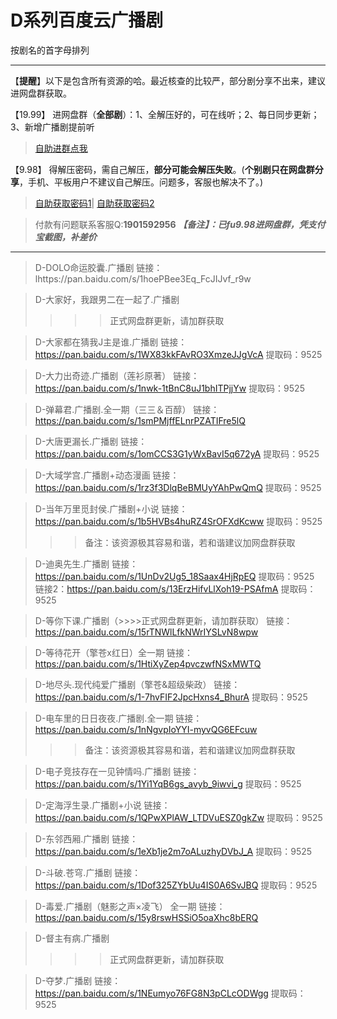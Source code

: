 <h1>D系列百度云广播剧</h1>
按剧名的首字母排列

-----
【**提醒**】以下是包含所有资源的哈。最近核查的比较严，部分剧分享不出来，建议进网盘群获取。


【19.99】 进网盘群（**全部剧**）：1、全解压好的，可在线听；2、每日同步更新；3、新增广播剧提前听
>[自助进群点我](http://pay.tupianmima.com/ma.html)

【9.98】 得解压密码，需自己解压，**部分可能会解压失败**。(**个别剧只在网盘群分享**，手机、平板用户不建议自己解压。问题多，客服也解决不了。)

>[自助获取密码1](http://pay.tupianmima.com/p.php?8tp=t4.14178a37b998.pg1)|
[自助获取密码2](http://pay.tupianmima.com/p.php?8tp=s1.13473a116b998.pg1)

>付款有问题联系客服Q:**1901592956**
***【备注】：已fu9.98进网盘群，凭支付宝截图，补差价***

------

>D-DOLO命运胶囊.广播剧
链接：lhttps://pan.baidu.com/s/1hoePBee3Eq_FcJIJvf_r9w
 
>D-大家好，我跟男二在一起了.广播剧
>>>>正式网盘群更新，请加群获取
 
>D-大家都在猜我J主是谁.广播剧
链接：https://pan.baidu.com/s/1WX83kkFAvRO3XmzeJJgVcA
提取码：9525 
 
>D-大力出奇迹.广播剧（莲衫原著）
链接：https://pan.baidu.com/s/1nwk-1tBnC8uJ1bhITPjjYw
提取码：9525
 
>D-弹幕君.广播剧.全一期（三三＆百醇）
链接：https://pan.baidu.com/s/1smPMjffELnrPZATIFre5lQ
 
>D-大唐更漏长.广播剧
链接：https://pan.baidu.com/s/1omCCS3G1yWxBavI5q672yA
提取码：9525
 
>D-大域学宫.广播剧+动态漫画
链接：https://pan.baidu.com/s/1rz3f3DlqBeBMUyYAhPwQmQ
提取码：9525
 
>D-当年万里觅封侯.广播剧+小说
链接：https://pan.baidu.com/s/1b5HVBs4huRZ4SrOFXdKcww
提取码：9525 
>>>备注：该资源极其容易和谐，若和谐建议加网盘群获取
 
>D-迪奥先生.广播剧
链接：https://pan.baidu.com/s/1UnDv2Ug5_18Saax4HjRpEQ
提取码：9525 
链接2：https://pan.baidu.com/s/13ErzHifvLlXoh19-PSAfmA
提取码：9525
 
>D-等你下课.广播剧（>>>>正式网盘群更新，请加群获取）
链接：https://pan.baidu.com/s/15rTNWlLfkNWrIYSLvN8wpw
 
>D-等待花开（擎苍x红日）全一期
链接：https://pan.baidu.com/s/1HtiXyZep4pvczwfNSxMWTQ
 
>D-地尽头.现代纯爱广播剧（擎苍&超级柴政）
链接：https://pan.baidu.com/s/1-7hvFIF2JpcHxns4_BhurA
提取码：9525
 
>D-电车里的日日夜夜.广播剧.全一期
链接：https://pan.baidu.com/s/1nNgvpIoYYI-myvQG6EFcuw
>>>备注：该资源极其容易和谐，若和谐建议加网盘群获取
 
>D-电子竞技存在一见钟情吗.广播剧
链接：https://pan.baidu.com/s/1Yi1YqB6gs_avyb_9iwvi_g
提取码：9525 
 
>D-定海浮生录.广播剧+小说
链接：https://pan.baidu.com/s/1QPwXPlAW_LTDVuESZ0gkZw
提取码：9525 
 
>D-东邻西厢.广播剧
链接：https://pan.baidu.com/s/1eXb1je2m7oALuzhyDVbJ_A
提取码：9525
 
>D-斗破.苍穹.广播剧
链接：https://pan.baidu.com/s/1Dof325ZYbUu4IS0A6SvJBQ
提取码：9525
 
>D-毒爱.广播剧（魅影之声×凌飞） 全一期
链接：https://pan.baidu.com/s/15y8rswHSSiO5oaXhc8bERQ
 
>D-督主有病.广播剧
>>>>正式网盘群更新，请加群获取
 
>D-夺梦.广播剧
链接：https://pan.baidu.com/s/1NEumyo76FG8N3pCLcODWgg
提取码：9525
 
